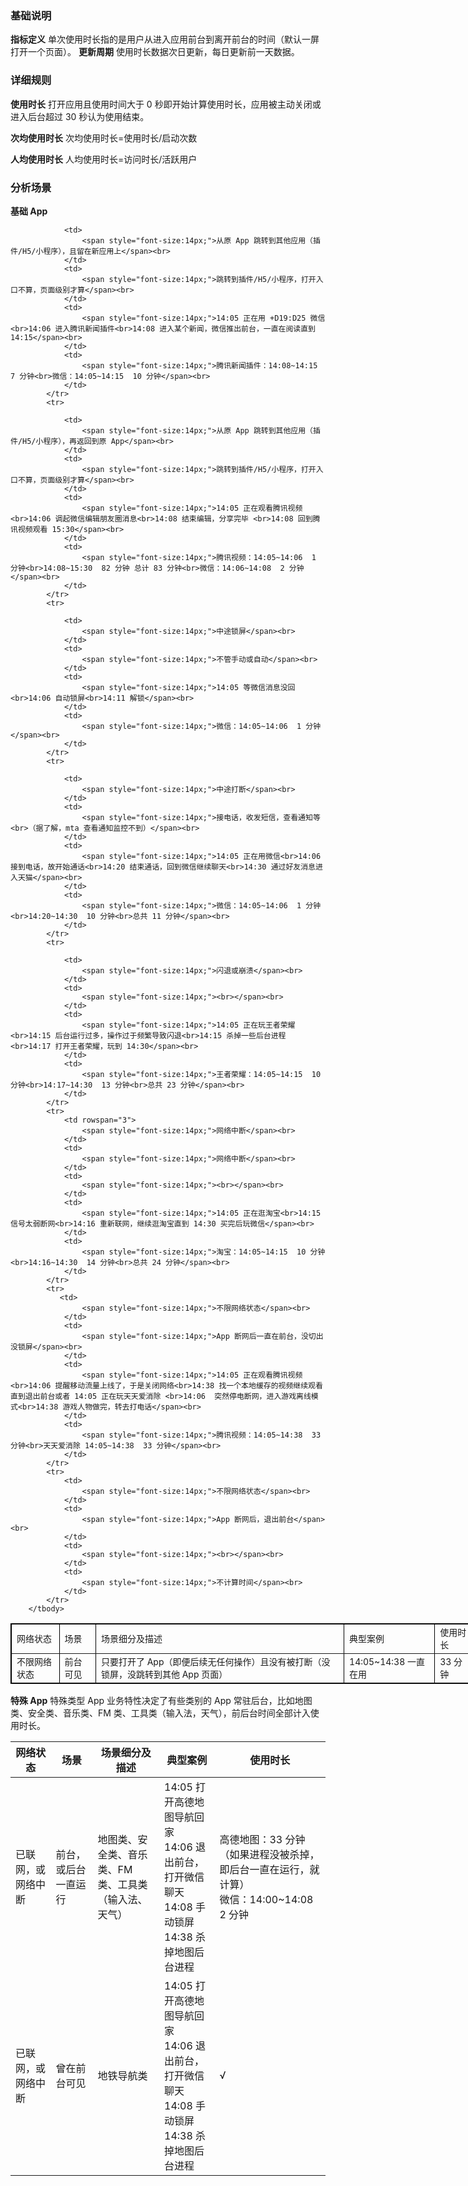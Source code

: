 ### 基础说明
**指标定义**
单次使用时长指的是用户从进入应用前台到离开前台的时间（默认一屏打开一个页面）。
**更新周期**
使用时长数据次日更新，每日更新前一天数据。

### 详细规则
**使用时长**
打开应用且使用时间大于 0 秒即开始计算使用时长，应用被主动关闭或进入后台超过 30 秒认为使用结束。

**次均使用时长**
次均使用时长=使用时长/启动次数

**人均使用时长**
人均使用时长=访问时长/活跃用户

### 分析场景
**基础 App**
<table style="width:740px;" cellpadding="2" cellspacing="0" border="1" bordercolor="#000000">
		<tbody>
			<tr>
				<td>
					<span style="font-size:14px;">网络状态</span><br>
				</td>
				<td>
					<span style="font-size:14px;">场景</span><br>
				</td>
				<td>
					<span style="font-size:14px;">场景细分及描述</span><br>
				</td>
				<td>
					<span style="font-size:14px;">典型案例</span><br>
				</td>
				<td>
					<span style="font-size:14px;">使用时长</span><br>
				</td>
			</tr>
			<tr>
				<td rowspan="6">
					<span style="font-size:14px;">不限网络状态</span><br>
				</td>
				<td>
					<span style="font-size:14px;">前台可见</span><br>
				</td>
				<td>
					<span style="font-size:14px;">只要打开了 App（即便后续无任何操作）且没有被打断（没锁屏，没跳转到其他 App 页面）</span><br>
				</td>
				<td>
					<span style="font-size:14px;">14:05~14:38 一直在用</span><br>
				</td>
				<td>
					<span style="font-size:14px;">33 分钟</span><br>
				</td>
			</tr>
			<tr>
			
				<td>
					<span style="font-size:14px;">从原 App 跳转到其他应用（插件/H5/小程序），且留在新应用上</span><br>
				</td>
				<td>
					<span style="font-size:14px;">跳转到插件/H5/小程序，打开入口不算，页面级别才算</span><br>
				</td>
				<td>
					<span style="font-size:14px;">14:05 正在用 +D19:D25 微信<br>14:06 进入腾讯新闻插件<br>14:08 进入某个新闻，微信推出前台，一直在阅读直到14:15</span><br>
				</td>
				<td>
					<span style="font-size:14px;">腾讯新闻插件：14:08~14:15  7 分钟<br>微信：14:05~14:15  10 分钟</span><br>
				</td>
			</tr>
			<tr>
			
				<td>
					<span style="font-size:14px;">从原 App 跳转到其他应用（插件/H5/小程序），再返回到原 App</span><br>
				</td>
				<td>
					<span style="font-size:14px;">跳转到插件/H5/小程序，打开入口不算，页面级别才算</span><br>
				</td>
				<td>
					<span style="font-size:14px;">14:05 正在观看腾讯视频<br>14:06 调起微信编辑朋友圈消息<br>14:08 结束编辑，分享完毕 <br>14:08 回到腾讯视频观看 15:30</span><br>
				</td>
				<td>
					<span style="font-size:14px;">腾讯视频：14:05~14:06  1 分钟<br>14:08~15:30  82 分钟 总计 83 分钟<br>微信：14:06~14:08  2 分钟</span><br>
				</td>
			</tr>
			<tr>
				
				<td>
					<span style="font-size:14px;">中途锁屏</span><br>
				</td>
				<td>
					<span style="font-size:14px;">不管手动或自动</span><br>
				</td>
				<td>
					<span style="font-size:14px;">14:05 等微信消息没回<br>14:06 自动锁屏<br>14:11 解锁</span><br>
				</td>
				<td>
					<span style="font-size:14px;">微信：14:05~14:06  1 分钟</span><br>
				</td>
			</tr>
			<tr>
				
				<td>
					<span style="font-size:14px;">中途打断</span><br>
				</td>
				<td>
					<span style="font-size:14px;">接电话，收发短信，查看通知等<br>（据了解，mta 查看通知监控不到）</span><br>
				</td>
				<td>
					<span style="font-size:14px;">14:05 正在用微信<br>14:06 接到电话，故开始通话<br>14:20 结束通话，回到微信继续聊天<br>14:30 通过好友消息进入天猫</span><br>
				</td>
				<td>
					<span style="font-size:14px;">微信：14:05~14:06  1 分钟<br>14:20~14:30  10 分钟<br>总共 11 分钟</span><br>
				</td>
			</tr>
			<tr>
				
				<td>
					<span style="font-size:14px;">闪退或崩溃</span><br>
				</td>
				<td>
					<span style="font-size:14px;"><br></span><br>
				</td>
				<td>
					<span style="font-size:14px;">14:05 正在玩王者荣耀<br>14:15 后台运行过多，操作过于频繁导致闪退<br>14:15 杀掉一些后台进程<br>14:17 打开王者荣耀，玩到 14:30</span><br>
				</td>
				<td>
					<span style="font-size:14px;">王者荣耀：14:05~14:15  10 分钟<br>14:17~14:30  13 分钟<br>总共 23 分钟</span><br>
				</td>
			</tr>
			<tr>
				<td rowspan="3">
					<span style="font-size:14px;">网络中断</span><br>
				</td>
				<td>
					<span style="font-size:14px;">网络中断</span><br>
				</td>
				<td>
					<span style="font-size:14px;"><br></span><br>
				</td>
				<td>
					<span style="font-size:14px;">14:05 正在逛淘宝<br>14:15 信号太弱断网<br>14:16 重新联网，继续逛淘宝直到 14:30 买完后玩微信</span><br>
				</td>
				<td>
					<span style="font-size:14px;">淘宝：14:05~14:15  10 分钟<br>14:16~14:30  14 分钟<br>总共 24 分钟</span><br>
				</td>
			</tr>
			<tr>
			   <td>
					<span style="font-size:14px;">不限网络状态</span><br>
				</td>
				<td>
					<span style="font-size:14px;">App 断网后一直在前台，没切出没锁屏</span><br>
				</td>
				<td>
					<span style="font-size:14px;">14:05 正在观看腾讯视频<br>14:06 提醒移动流量上线了，于是关闭网络<br>14:38 找一个本地缓存的视频继续观看直到退出前台或者 14:05 正在玩天天爱消除 <br>14:06  突然停电断网，进入游戏离线模式<br>14:38 游戏人物做完，转去打电话</span><br>
				</td>
				<td>
					<span style="font-size:14px;">腾讯视频：14:05~14:38  33 分钟<br>天天爱消除 14:05~14:38  33 分钟</span><br>
				</td>
			</tr>
			<tr>		
				<td>
					<span style="font-size:14px;">不限网络状态</span><br>
				</td>
				<td>
					<span style="font-size:14px;">App 断网后，退出前台</span><br>
				</td>
				<td>
					<span style="font-size:14px;"><br></span><br>
				</td>
				<td>
					<span style="font-size:14px;">不计算时间</span><br>
				</td>
			</tr>
		</tbody>
</table>

**特殊 App**
特殊类型 App 业务特性决定了有些类别的 App 常驻后台，比如地图类、安全类、音乐类、FM 类、工具类（输入法，天气），前后台时间全部计入使用时长。

| 网络状态 | 场景 | 场景细分及描述 |典型案例 | 使用时长 |
|---------|---------|---------|---------|---------|
| 已联网，或网络中断 | 前台，或后台一直运行 | 地图类、安全类、音乐类、FM 类、工具类（输入法、天气） |14:05 打开高德地图导航回家<br>14:06 退出前台，打开微信聊天<br>14:08 手动锁屏<br>14:38  杀掉地图后台进程|高德地图：33 分钟（如果进程没被杀掉，即后台一直在运行，就计算）<br>微信：14:00~14:08 &nbsp; 2 分钟|
| 已联网，或网络中断  | 曾在前台可见 | 地铁导航类 |14:05 打开高德地图导航回家<br>14:06 退出前台，打开微信聊天<br>14:08 手动锁屏<br>14:38  杀掉地图后台进程 | √ |